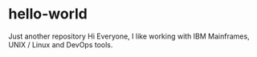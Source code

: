 # hello-world
Just another repository
Hi Everyone,
I like working with IBM Mainframes, UNIX / Linux and DevOps tools.
